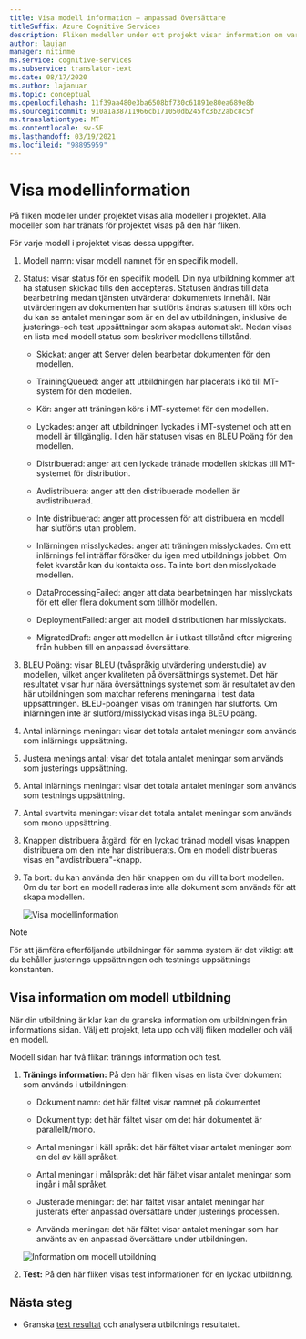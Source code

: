 ```yaml
---
title: Visa modell information – anpassad översättare
titleSuffix: Azure Cognitive Services
description: Fliken modeller under ett projekt visar information om varje modell, till exempel modell namn, modell status, BLEU poäng, utbildning, justering, antal test meningar.
author: laujan
manager: nitinme
ms.service: cognitive-services
ms.subservice: translator-text
ms.date: 08/17/2020
ms.author: lajanuar
ms.topic: conceptual
ms.openlocfilehash: 11f39aa480e3ba6508bf730c61891e80ea689e8b
ms.sourcegitcommit: 910a1a38711966cb171050db245fc3b22abc8c5f
ms.translationtype: MT
ms.contentlocale: sv-SE
ms.lasthandoff: 03/19/2021
ms.locfileid: "98895959"
---
```

# <a name="view-model-details"></a>Visa modellinformation

På fliken modeller under projektet visas alla modeller i projektet. Alla modeller som har tränats för projektet visas på den här fliken.

För varje modell i projektet visas dessa uppgifter.

1. Modell namn: visar modell namnet för en specifik modell.

2. Status: visar status för en specifik modell. Din nya utbildning kommer att ha statusen skickad tills den accepteras. Statusen ändras till data bearbetning medan tjänsten utvärderar dokumentets innehåll. När utvärderingen av dokumenten har slutförts ändras statusen till körs och du kan se antalet meningar som är en del av utbildningen, inklusive de justerings-och test uppsättningar som skapas automatiskt. Nedan visas en lista med modell status som beskriver modellens tillstånd.

    - Skickat: anger att Server delen bearbetar dokumenten för den modellen.

    - TrainingQueued: anger att utbildningen har placerats i kö till MT-system för den modellen.

    - Kör: anger att träningen körs i MT-systemet för den modellen.

    - Lyckades: anger att utbildningen lyckades i MT-systemet och att en modell är tillgänglig. I den här statusen visas en BLEU Poäng för den modellen.

    - Distribuerad: anger att den lyckade tränade modellen skickas till MT-systemet för distribution.

    - Avdistribuera: anger att den distribuerade modellen är avdistribuerad.

    - Inte distribuerad: anger att processen för att distribuera en modell har slutförts utan problem.

    - Inlärningen misslyckades: anger att träningen misslyckades. Om ett inlärnings fel inträffar försöker du igen med utbildnings jobbet. Om felet kvarstår kan du kontakta oss. Ta inte bort den misslyckade modellen.

    - DataProcessingFailed: anger att data bearbetningen har misslyckats för ett eller flera dokument som tillhör modellen.

    - DeploymentFailed: anger att modell distributionen har misslyckats.

    - MigratedDraft: anger att modellen är i utkast tillstånd efter migrering från hubben till en anpassad översättare.

3. BLEU Poäng: visar BLEU (tvåspråkig utvärdering understudie) av modellen, vilket anger kvaliteten på översättnings systemet. Det här resultatet visar hur nära översättnings systemet som är resultatet av den här utbildningen som matchar referens meningarna i test data uppsättningen. BLEU-poängen visas om träningen har slutförts. Om inlärningen inte är slutförd/misslyckad visas inga BLEU poäng.

4. Antal inlärnings meningar: visar det totala antalet meningar som används som inlärnings uppsättning.

5. Justera menings antal: visar det totala antalet meningar som används som justerings uppsättning.

6.  Antal inlärnings meningar: visar det totala antalet meningar som används som testnings uppsättning.

7.  Antal svartvita meningar: visar det totala antalet meningar som används som mono uppsättning.

8.  Knappen distribuera åtgärd: för en lyckad tränad modell visas knappen distribuera om den inte har distribuerats. Om en modell distribueras visas en "avdistribuera"-knapp.

9. Ta bort: du kan använda den här knappen om du vill ta bort modellen. Om du tar bort en modell raderas inte alla dokument som används för att skapa modellen.

    ![Visa modellinformation](media/how-to/how-to-view-model-details.png)

>[!Note]
>För att jämföra efterföljande utbildningar för samma system är det viktigt att du behåller justerings uppsättningen och testnings uppsättnings konstanten.

## <a name="view-model-training-details"></a>Visa information om modell utbildning

När din utbildning är klar kan du granska information om utbildningen från informations sidan. Välj ett projekt, leta upp och välj fliken modeller och välj en modell.

Modell sidan har två flikar: tränings information och test.

1.  **Tränings information:** På den här fliken visas en lista över dokument som används i utbildningen:

    -  Dokument namn: det här fältet visar namnet på dokumentet

    -  Dokument typ: det här fältet visar om det här dokumentet är parallellt/mono.

    -  Antal meningar i käll språk: det här fältet visar antalet meningar som en del av käll språket.

    -  Antal meningar i målspråk: det här fältet visar antalet meningar som ingår i mål språket.

    -  Justerade meningar: det här fältet visar antalet meningar har justerats efter anpassad översättare under justerings processen.

    -  Använda meningar: det här fältet visar antalet meningar som har använts av en anpassad översättare under utbildningen.

    ![Information om modell utbildning](media/how-to/how-to-model-training-details.png)

2.  **Test:** På den här fliken visas test informationen för en lyckad utbildning.

## <a name="next-steps"></a>Nästa steg

- Granska [test resultat](how-to-view-system-test-results.md) och analysera utbildnings resultatet.
